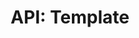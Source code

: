 ---
comment: "/**\n * The Template model\n *\n * @memberof HashBrown.Common.Models\n */"
meta:
    range:
        - 126
        - 1065
    filename: Template.js
    lineno: 10
    columnno: 0
    path: /home/mrzapp/Development/Web/hashbrown-cms/src/Common/Models
    code:
        id: astnode100048993
        name: Template
        type: ClassDeclaration
        paramnames:
            - params
classdesc: 'The Template model'
memberof: HashBrown.Common.Models
name: Template
longname: HashBrown.Common.Models.Template
kind: class
scope: static
params: []
methods:
    -
        comment: "/**\n     * Checks the format of the params\n     *\n     * @params {Object} params\n     *\n     * @returns {Object} Params\n     */"
        meta:
            range:
                - 382
                - 575
            filename: Template.js
            lineno: 24
            columnno: 4
            path: /home/mrzapp/Development/Web/hashbrown-cms/src/Common/Models
            code:
                id: astnode100049011
                name: Template.paramsCheck
                type: MethodDefinition
                paramnames:
                    - params
            vars:
                "": null
        description: 'Checks the format of the params'
        tags:
            -
                originalTitle: params
                title: params
                text: '{Object} params'
                value: '{Object} params'
        returns:
            -
                type:
                    names:
                        - Object
                description: Params
        name: paramsCheck
        longname: HashBrown.Common.Models.Template.paramsCheck
        kind: function
        memberof: HashBrown.Common.Models.Template
        scope: static
        params: []
    -
        comment: "/**\n     * Structure\n     */"
        meta:
            range:
                - 614
                - 925
            filename: Template.js
            lineno: 37
            columnno: 4
            path: /home/mrzapp/Development/Web/hashbrown-cms/src/Common/Models
            code:
                id: astnode100049041
                name: 'Template#structure'
                type: MethodDefinition
                paramnames: []
            vars:
                "": null
        description: Structure
        name: structure
        longname: 'HashBrown.Common.Models.Template#structure'
        kind: function
        memberof: HashBrown.Common.Models.Template
        scope: instance
        params: []
    -
        comment: "/**\n     * Updates id from name\n     */"
        meta:
            range:
                - 975
                - 1063
            filename: Template.js
            lineno: 51
            columnno: 4
            path: /home/mrzapp/Development/Web/hashbrown-cms/src/Common/Models
            code:
                id: astnode100049102
                name: 'Template#updateId'
                type: MethodDefinition
                paramnames: []
            vars:
                "": null
        description: 'Updates id from name'
        name: updateId
        longname: 'HashBrown.Common.Models.Template#updateId'
        kind: function
        memberof: HashBrown.Common.Models.Template
        scope: instance
        params: []
shortname: Template
layout: docPage
permalink: /docs/hashbrown/common/models/template/
title: 'API: Template'
description: 'The Template model'

---